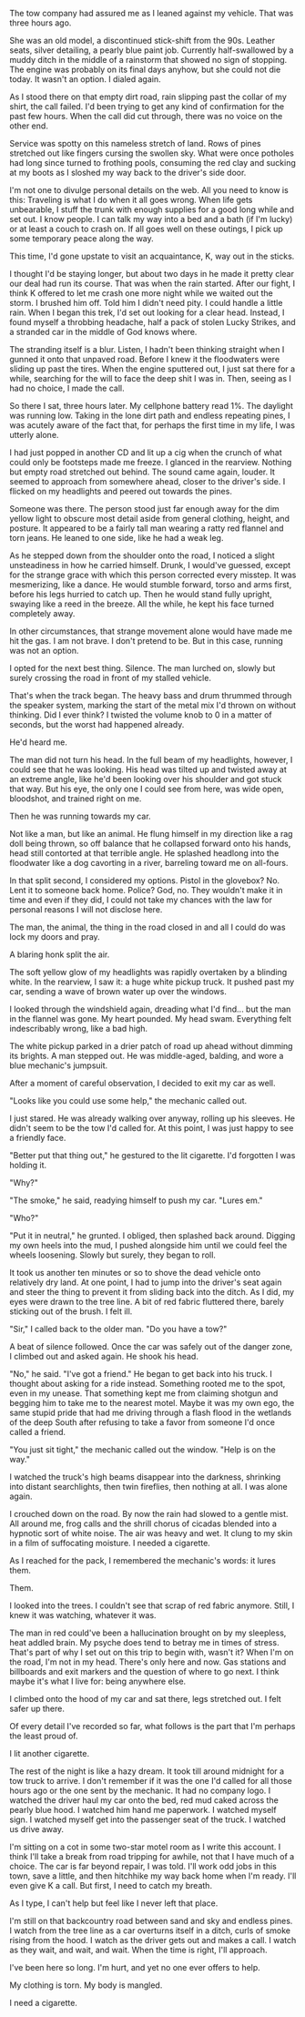The tow company had assured me as I leaned against my vehicle. That was three hours ago.

She was an old model, a discontinued stick-shift from the 90s. Leather seats, silver detailing, a pearly blue paint job. Currently half-swallowed by a muddy ditch in the middle of a rainstorm that showed no sign of stopping. The engine was probably on its final days anyhow, but she could not die today. It wasn't an option. I dialed again.

As I stood there on that empty dirt road, rain slipping past the collar of my shirt, the call failed. I'd been trying to get any kind of confirmation for the past few hours. When the call did cut through, there was no voice on the other end.

Service was spotty on this nameless stretch of land. Rows of pines stretched out like fingers cursing the swollen sky. What were once potholes had long since turned to frothing pools, consuming the red clay and sucking at my boots as I sloshed my way back to the driver's side door.

I'm not one to divulge personal details on the web. All you need to know is this: Traveling is what I do when it all goes wrong. When life gets unbearable, I stuff the trunk with enough supplies for a good long while and set out. I know people. I can talk my way into a bed and a bath (if I'm lucky) or at least a couch to crash on. If all goes well on these outings, I pick up some temporary peace along the way. 

This time, I'd gone upstate to visit an acquaintance, K, way out in the sticks.

I thought I'd be staying longer, but about two days in he made it pretty clear our deal had run its course. That was when the rain started. After our fight, I think K offered to let me crash one more night while we waited out the storm. I brushed him off. Told him I didn't need pity. I could handle a little rain. When I began this trek, I'd set out looking for a clear head. Instead, I found myself a throbbing headache, half a pack of stolen Lucky Strikes, and a stranded car in the middle of God knows where.

The stranding itself is a blur. Listen, I hadn't been thinking straight when I gunned it onto that unpaved road. Before I knew it the floodwaters were sliding up past the tires. When the engine sputtered out, I just sat there for a while, searching for the will to face the deep shit I was in. Then, seeing as I had no choice, I made the call.

So there I sat, three hours later. My cellphone battery read 1%. The daylight was running low. Taking in the lone dirt path and endless repeating pines, I was acutely aware of the fact that, for perhaps the first time in my life, I was utterly alone.

I had just popped in another CD and lit up a cig when the crunch of what could only be footsteps made me freeze. I glanced in the rearview. Nothing but empty road stretched out behind. The sound came again, louder. It seemed to approach from somewhere ahead, closer to the driver's side. I flicked on my headlights and peered out towards the pines.

Someone was there. The person stood just far enough away for the dim yellow light to obscure most detail aside from general clothing, height, and posture. It appeared to be a fairly tall man wearing a ratty red flannel and torn jeans. He leaned to one side, like he had a weak leg.

As he stepped down from the shoulder onto the road, I noticed a slight unsteadiness in how he carried himself. Drunk, I would've guessed, except for the strange grace with which this person corrected every misstep. It was mesmerizing, like a dance. He would stumble forward, torso and arms first, before his legs hurried to catch up. Then he would stand fully upright, swaying like a reed in the breeze. All the while, he kept his face turned completely away.

In other circumstances, that strange movement alone would have made me hit the gas. I am not brave. I don't pretend to be. But in this case, running was not an option.

I opted for the next best thing. Silence. The man lurched on, slowly but surely crossing the road in front of my stalled vehicle.

That's when the track began. The heavy bass and drum thrummed through the speaker system, marking the start of the metal mix I'd thrown on without thinking. Did I ever think? I twisted the volume knob to 0 in a matter of seconds, but the worst had happened already.

He'd heard me.

The man did not turn his head. In the full beam of my headlights, however, I could see that he was looking. His head was tilted up and twisted away at an extreme angle, like he'd been looking over his shoulder and got stuck that way. But his eye, the only one I could see from here, was wide open, bloodshot, and trained right on me.

Then he was running towards my car.

Not like a man, but like an animal. He flung himself in my direction like a rag doll being thrown, so off balance that he collapsed forward onto his hands, head still contorted at that terrible angle. He splashed headlong into the floodwater like a dog cavorting in a river, barreling toward me on all-fours. 

In that split second, I considered my options. Pistol in the glovebox? No. Lent it to someone back home. Police? God, no. They wouldn't make it in time and even if they did, I could not take my chances with the law for personal reasons I will not disclose here. 

The man, the animal, the thing in the road closed in and all I could do was lock my doors and pray.

A blaring honk split the air.

The soft yellow glow of my headlights was rapidly overtaken by a blinding white. In the rearview, I saw it: a huge white pickup truck. It pushed past my car, sending a wave of brown water up over the windows. 

I looked through the windshield again, dreading what I'd find... but the man in the flannel was gone. My heart pounded. My head swam. Everything felt indescribably wrong, like a bad high.

The white pickup parked in a drier patch of road up ahead without dimming its brights. A man stepped out. He was middle-aged, balding, and wore a blue mechanic's jumpsuit.

After a moment of careful observation, I decided to exit my car as well.

"Looks like you could use some help," the mechanic called out.

I just stared. He was already walking over anyway, rolling up his sleeves. He didn't seem to be the tow I'd called for. At this point, I was just happy to see a friendly face.

"Better put that thing out," he gestured to the lit cigarette. I'd forgotten I was holding it.

"Why?" 

"The smoke," he said, readying himself to push my car. "Lures em."

"Who?"

"Put it in neutral," he grunted. I obliged, then splashed back around. Digging my own heels into the mud, I pushed alongside him until we could feel the wheels loosening. Slowly but surely, they began to roll.

It took us another ten minutes or so to shove the dead vehicle onto relatively dry land. At one point, I had to jump into the driver's seat again and steer the thing to prevent it from sliding back into the ditch. As I did, my eyes were drawn to the tree line. A bit of red fabric fluttered there, barely sticking out of the brush. I felt ill.

"Sir," I called back to the older man. "Do you have a tow?"

A beat of silence followed. Once the car was safely out of the danger zone, I climbed out and asked again. He shook his head.

"No," he said. "I've got a friend." He began to get back into his truck. I thought about asking for a ride instead. Something rooted me to the spot, even in my unease. That something kept me from claiming shotgun and begging him to take me to the nearest motel. Maybe it was my own ego, the same stupid pride that had me driving through a flash flood in the wetlands of the deep South after refusing to take a favor from someone I'd once called a friend. 

"You just sit tight," the mechanic called out the window. "Help is on the way."

I watched the truck's high beams disappear into the darkness, shrinking into distant searchlights, then twin fireflies, then nothing at all. I was alone again.

I crouched down on the road. By now the rain had slowed to a gentle mist. All around me, frog calls and the shrill chorus of cicadas blended into a hypnotic sort of white noise. The air was heavy and wet. It clung to my skin in a film of suffocating moisture. I needed a cigarette.

As I reached for the pack, I remembered the mechanic's words: it lures them.

Them.

I looked into the trees. I couldn't see that scrap of red fabric anymore. Still, I knew it was watching, whatever it was. 

The man in red could've been a hallucination brought on by my sleepless, heat addled brain. My psyche does tend to betray me in times of stress. That's part of why I set out on this trip to begin with, wasn't it? When I'm on the road, I'm not in my head. There's only here and now. Gas stations and billboards and exit markers and the question of where to go next. I think maybe it's what I live for: being anywhere else. 

I climbed onto the hood of my car and sat there, legs stretched out. I felt safer up there.

Of every detail I've recorded so far, what follows is the part that I'm perhaps the least proud of.

I lit another cigarette.

The rest of the night is like a hazy dream. It took till around midnight for a tow truck to arrive. I don't remember if it was the one I'd called for all those hours ago or the one sent by the mechanic. It had no company logo. I watched the driver haul my car onto the bed, red mud caked across the pearly blue hood. I watched him hand me paperwork. I watched myself sign. I watched myself get into the passenger seat of the truck. I watched us drive away.

I'm sitting on a cot in some two-star motel room as I write this account. I think I'll take a break from road tripping for awhile, not that I have much of a choice. The car is far beyond repair, I was told. I'll work odd jobs in this town, save a little, and then hitchhike my way back home when I'm ready. I'll even give K a call. But first, I need to catch my breath.

As I type, I can't help but feel like I never left that place. 

I'm still on that backcountry road between sand and sky and endless pines. I watch from the tree line as a car overturns itself in a ditch, curls of smoke rising from the hood. I watch as the driver gets out and makes a call. I watch as they wait, and wait, and wait. When the time is right, I'll approach.

I've been here so long. I'm hurt, and yet no one ever offers to help.

My clothing is torn. My body is mangled.

I need a cigarette.